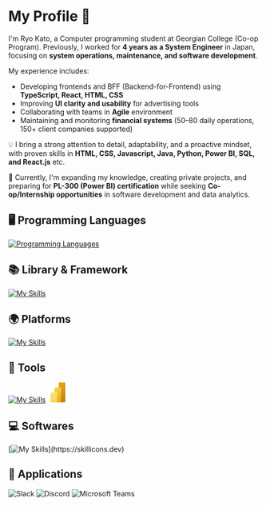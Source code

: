 # My Profile 👋

I'm Ryo Kato, a Computer programming student at Georgian College (Co-op Program). Previously, I worked for **4 years as a System Engineer** in Japan, focusing on **system operations, maintenance, and software development**. 

My experience includes:  
- Developing frontends and BFF (Backend-for-Frontend) using **TypeScript, React, HTML, CSS**
- Improving **UI clarity and usability** for advertising tools
- Collaborating with teams in **Agile** environment  
- Maintaining and monitoring **financial systems** (50–80 daily operations, 150+ client companies supported)  

💡 I bring a strong attention to detail, adaptability, and a proactive mindset, with proven skills in **HTML, CSS, Javascript, Java, Python, Power BI, SQL, and React.js** etc.  

🚀 Currently, I'm expanding my knowledge, creating private projects, and preparing for **PL-300 (Power BI) certification** while seeking **Co-op/Internship opportunities** in software development and data analytics.

## 🖥️ Programming Languages
[![Programming Languages](https://skillicons.dev/icons?i=html,css,js,ts,java,python,php)](https://skillicons.dev)

## 📚 Library & Framework
[![My Skills](https://skillicons.dev/icons?i=react,nodejs,bootstrap,jupyter)](https://skillicons.dev)

## 🌍 Platforms
[![My Skills](https://skillicons.dev/icons?i=azure,linux,mysql,windows)](https://skillicons.dev)

## 🔧 Tools
[![My Skills](https://skillicons.dev/icons?i=git,github,npm)](https://skillicons.dev)
<img src="assets/icons/powerbi.svg" alt="Power BI" width="40" height="40"/>

## 💻 Softwares
[![My Skills](https://skillicons.dev/icons?i=androidstudio,anaconda,idea,visualstudio,vscode,)](https://skillicons.dev)

## 📱 Applications
![Slack](https://img.shields.io/badge/Slack-4A154B?style=flat&logo=slack&logoColor=white)
![Discord](https://img.shields.io/badge/Discord-5865F2?style=flat&logo=discord&logoColor=white)
![Microsoft Teams](https://img.shields.io/badge/Microsoft_Teams-6264A7?style=flat&logo=microsoft-teams&logoColor=white)

<!--
**ryok13/ryok13** is a ✨ _special_ ✨ repository because its `README.md` (this file) appears on your GitHub profile.

Here are some ideas to get you started:

- 🔭 I’m currently working on ...
- 🌱 I’m currently learning ...
- 👯 I’m looking to collaborate on ...
- 🤔 I’m looking for help with ...
- 💬 Ask me about ...
- 📫 How to reach me: ...
- 😄 Pronouns: ...
- ⚡ Fun fact: ...
-->
